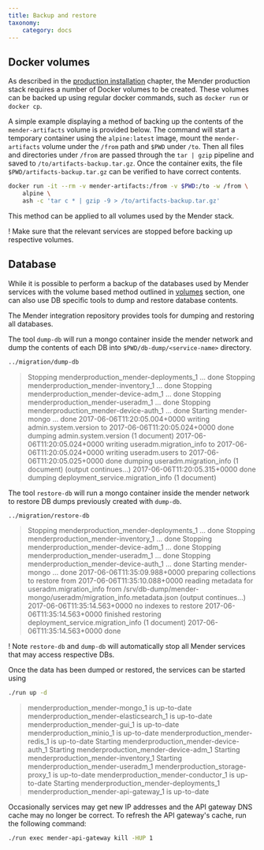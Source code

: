 ```yaml
---
title: Backup and restore
taxonomy:
    category: docs
---
```


## Docker volumes

As described in the [production installation](../production-installation) chapter,
the Mender production stack requires a number of Docker volumes to be created. These
volumes can be backed up using regular docker commands, such as `docker run` or
`docker cp`.

A simple example displaying a method of backing up the contents of the
`mender-artifacts` volume is provided below. The command will start a temporary
container using the `alpine:latest` image, mount the `mender-artifacts` volume under
the `/from` path and `$PWD` under `/to`. Then all files and directories under
`/from` are passed through the `tar | gzip` pipeline and saved to
`/to/artifacts-backup.tar.gz`. Once the container exits, the file
`$PWD/artifacts-backup.tar.gz` can be verified to have correct contents.


```bash
docker run -it --rm -v mender-artifacts:/from -v $PWD:/to -w /from \
    alpine \
    ash -c 'tar c * | gzip -9 > /to/artifacts-backup.tar.gz'
```
This method can be applied to all volumes used by the Mender stack.

! Make sure that the relevant services are stopped before backing up respective volumes.

## Database

While it is possible to perform a backup of the databases used by Mender services
with the volume based method outlined in [volumes](#docker-volumes) section, one can also
use DB specific tools to dump and restore database contents.

The Mender integration repository provides tools for dumping and restoring all
databases.

The tool `dump-db` will run a mongo container inside the mender network and dump
the contents of each DB into `$PWD/db-dump/<service-name>` directory.

```bash
../migration/dump-db
```
> Stopping menderproduction_mender-deployments_1 ... done
> Stopping menderproduction_mender-inventory_1 ... done
> Stopping menderproduction_mender-device-adm_1 ... done
> Stopping menderproduction_mender-useradm_1 ... done
> Stopping menderproduction_mender-device-auth_1 ... done
> Starting mender-mongo ... done
> 2017-06-06T11:20:05.004+0000    writing admin.system.version to
> 2017-06-06T11:20:05.024+0000    done dumping admin.system.version (1 document)
> 2017-06-06T11:20:05.024+0000    writing useradm.migration_info to
> 2017-06-06T11:20:05.024+0000    writing useradm.users to
> 2017-06-06T11:20:05.025+0000    done dumping useradm.migration_info (1 document)
> (output continues...)
> 2017-06-06T11:20:05.315+0000    done dumping deployment_service.migration_info (1 document)

The tool `restore-db` will run a mongo container inside the mender network to restore
DB dumps previously created with `dump-db`.

```bash
../migration/restore-db
```
> Stopping menderproduction_mender-deployments_1 ... done
> Stopping menderproduction_mender-inventory_1 ... done
> Stopping menderproduction_mender-device-adm_1 ... done
> Stopping menderproduction_mender-useradm_1 ... done
> Stopping menderproduction_mender-device-auth_1 ... done
> Starting mender-mongo ... done
> 2017-06-06T11:35:09.988+0000    preparing collections to restore from
> 2017-06-06T11:35:10.088+0000    reading metadata for useradm.migration_info from /srv/db-dump/mender-mongo/useradm/migration_info.metadata.json
> (output continues...)
> 2017-06-06T11:35:14.563+0000    no indexes to restore
> 2017-06-06T11:35:14.563+0000    finished restoring deployment_service.migration_info (1 document)
> 2017-06-06T11:35:14.563+0000    done

! Note `restore-db` and `dump-db` will automatically stop all Mender services that may access respective DBs.

Once the data has been dumped or restored, the services can be started using

```bash
./run up -d
```
> menderproduction_mender-mongo_1 is up-to-date
> menderproduction_mender-elasticsearch_1 is up-to-date
> menderproduction_mender-gui_1 is up-to-date
> menderproduction_minio_1 is up-to-date
> menderproduction_mender-redis_1 is up-to-date
> Starting menderproduction_mender-device-auth_1
> Starting menderproduction_mender-device-adm_1
> Starting menderproduction_mender-inventory_1
> Starting menderproduction_mender-useradm_1
> menderproduction_storage-proxy_1 is up-to-date
> menderproduction_mender-conductor_1 is up-to-date
> Starting menderproduction_mender-deployments_1
> menderproduction_mender-api-gateway_1 is up-to-date

Occasionally services may get new IP addresses and the API gateway DNS cache may no
longer be correct. To refresh the API gateway's cache, run the following command:

```bash
./run exec mender-api-gateway kill -HUP 1
```



